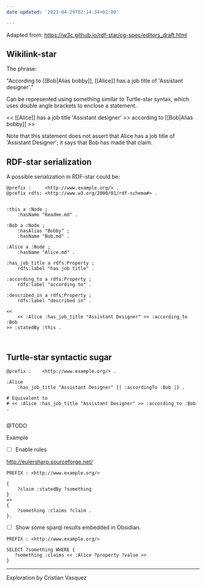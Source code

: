 ```yaml
---
date updated: '2021-04-29T02:14:34+02:00'

---
```


Adapted from:
<https://w3c.github.io/rdf-star/cg-spec/editors_draft.html>

## Wikilink-star

The phrase:

"According to [[Bob|Alias bobby]], [[Alice]] has a job title of 'Assistant designer'."

Can be represented  using something similar to Turtle-star syntax, which uses double angle brackets to enclose a statement.

<< [[Alice]] has a job title 'Assistant designer' >> according to [[Bob|Alias bobby]] >>

Note that this statement does not assert that Alice has a job title of 'Assistant Designer'; it says that Bob has made that claim.

## RDF-star serialization

A possible serialization in RDF-star could be:

```turtle
@prefix :     <http://www.example.org/> .
@prefix rdfs: <http://www.w3.org/2000/01/rdf-schema#> .


:this a :Node ;
	:hasName "Readme.md" .

:Bob a :Node ;
	:hasAlias "Bobby" ;
	:hasName "Bob.md" .

:Alice a :Node ;
	:hasName "Alice.md" .

:has_job_title a rdfs:Property ; 
	rdfs:label "has job title" .

:according_to a rdfs:Property ; 
	rdfs:label "according to" .
	
:described_in a rdfs:Property ;  
	rdfs:label "described in" .

<< 
	<< :Alice :has_job_title "Assistant Designer" >> :according_to :Bob  
>> :statedBy :this .

 
```

## Turtle-star syntactic sugar

```turtle-star
@prefix :    <http://www.example.org/> .

:Alice
    :has_job_title "Assistant Designer" {| :accordingTo :Bob |} .
	
# Equivalent to
# << :Alice :has_job_title "Assistant Designer" >> :according_to :Bob .
	
```

@TODO

Example

- [ ] Enable rules

<http://eulersharp.sourceforge.net/>

```n3
PREFIX : <http://www.example.org/> 

{
    ?claim :statedBy ?something
}
=>
{
    ?something :claims ?claim .
}.

```

- [ ] Show some sparql results embedded in Obsidian.

```sparql
PREFIX : <http://www.example.org/> 

SELECT ?something WHERE {
   ?something :claims << :Alice ?property ?value >>
}
```

---

Exploration by Cristian Vasquez
